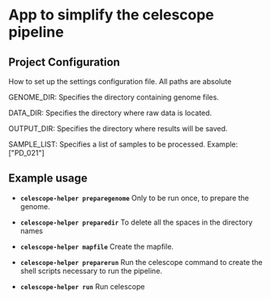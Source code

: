 # App to simplify the celescope pipeline

## Project Configuration
How to set up the settings configuration file. All paths are absolute

GENOME_DIR: Specifies the directory containing genome files.

DATA_DIR: Specifies the directory where raw data is located.

OUTPUT_DIR: Specifies the directory where results will be saved.

SAMPLE_LIST: Specifies a list of samples to be processed.
Example: ["PD_021"]

## Example usage 

- **`celescope-helper preparegenome`** Only to be run once, to prepare the genome.

- **`celescope-helper preparedir`**  To delete all the spaces in the directory names 

- **`celescope-helper mapfile`**  Create the mapfile.

- **`celescope-helper preparerun`**  Run the celescope command to create the shell scripts necessary to run the pipeline.

- **`celescope-helper run`** Run celescope
